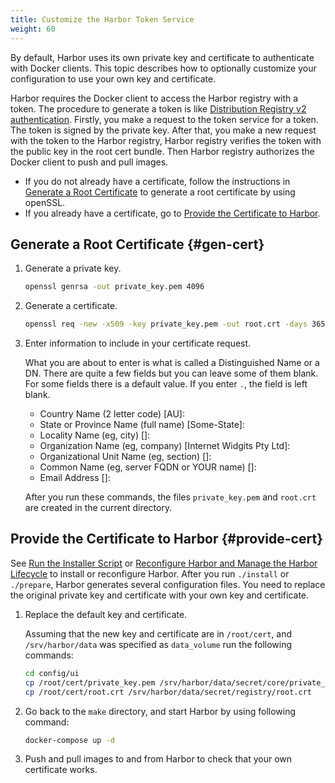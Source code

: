 ```yaml
---
title: Customize the Harbor Token Service
weight: 60
---
```


By default, Harbor uses its own private key and certificate to authenticate with Docker clients. This topic describes how to optionally customize your configuration to use your own key and certificate.

Harbor requires the Docker client to access the Harbor registry with a token. The procedure to generate a token is like [Distribution Registry v2 authentication](https://github.com/distribution/distribution/blob/main/docs/content/spec/auth/token.md). Firstly, you make a request to the token service for a token. The token is signed by the private key. After that, you make a new request with the token to the Harbor registry, Harbor registry verifies the token with the public key in the root cert bundle. Then Harbor registry authorizes the Docker client to push and pull images.

- If you do not already have a certificate, follow the instructions in [Generate a Root Certificate](#gen-cert) to generate a root certificate by using openSSL.
- If you already have a certificate, go to [Provide the Certificate to Harbor](#provide-cert).

## Generate a Root Certificate {#gen-cert}

1. Generate a private key.

   ```sh
   openssl genrsa -out private_key.pem 4096
   ```

1. Generate a certificate.

   ```sh
   openssl req -new -x509 -key private_key.pem -out root.crt -days 3650
   ```

1. Enter information to include in your certificate request.

   What you are about to enter is what is called a Distinguished Name or a DN. There are quite a few fields but you can leave some of them blank. For some fields there is a default value. If you enter `.`, the field is left blank.

   - Country Name (2 letter code) [AU]:
   - State or Province Name (full name) [Some-State]:
   - Locality Name (eg, city) []:
   - Organization Name (eg, company) [Internet Widgits Pty Ltd]:
   - Organizational Unit Name (eg, section) []:
   - Common Name (eg,  server FQDN or YOUR name) []:
   - Email Address []:

   After you run these commands, the files `private_key.pem` and `root.crt` are created in the current directory.

## Provide the Certificate to Harbor {#provide-cert}

See [Run the Installer Script](run-installer-script.md) or [Reconfigure Harbor and Manage the Harbor Lifecycle](reconfigure-manage-lifecycle.md) to install or reconfigure Harbor. After you run `./install` or `./prepare`, Harbor generates several configuration files. You need to replace the original private key and certificate with your own key and certificate.

1. Replace the default key and certificate.

   Assuming that the new key and certificate are in `/root/cert`, and `/srv/harbor/data` was specified as `data_volume` run the following commands:

   ```sh
   cd config/ui
   cp /root/cert/private_key.pem /srv/harbor/data/secret/core/private_key.pem
   cp /root/cert/root.crt /srv/harbor/data/secret/registry/root.crt
   ```

1. Go back to the `make` directory, and start Harbor by using following command:

   ```sh
   docker-compose up -d
   ```

1. Push and pull images to and from Harbor to check that your own certificate works.
